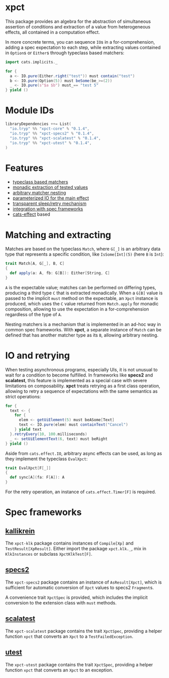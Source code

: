 # xpct
This package provides an algebra for the abstraction of simultaneous assertion of conditions and extraction of a value
from heterogeneous effects, all contained in a computation effect.

In more concrete terms, you can sequence `IO`s in a for-comprehension, adding a spec expectation to each step, while
extracting values contained in `Option`s or `Either`s through typeclass based matchers:

```scala
import cats.implicits._

for {
  a <- IO.pure(Either.right("test")) must contain("test")
  b <- IO.pure(Option(5)) must beSome(be_>=(2))
  _ <- IO.pure(s"$a $b") must_== "test 5"
} yield ()

```

# Module IDs
```sbt
libraryDependencies ++= List(
  "io.tryp" %% "xpct-core" % "0.1.4",
  "io.tryp" %% "xpct-specs2" % "0.1.4",
  "io.tryp" %% "xpct-scalatest" % "0.1.4",
  "io.tryp" %% "xpct-utest" % "0.1.4",
)
```

# Features
* [typeclass based matchers](#matching-and-extracting)
* [monadic extraction of tested values](#matching-and-extracting)
* [arbitrary matcher nesting](#matching-and-extracting)
* [parameterized IO for the main effect](#io-and-retrying)
* [transparent sleep/retry mechanism](#io-and-retrying)
* [integration with spec frameworks](#spec-frameworks)
* [cats-effect] based

# Matching and extracting

Matches are based on the typeclass `Match`, where `G[_]` is an arbitrary data type that represents a specific condition,
like `IsSome[Int](5)` (here `B` is `Int`):

```scala
trait Match[A, G[_], B, C]
{
  def apply(a: A, fb: G[B]): Either[String, C]
}
```

`A` is the expectable value; matches can be performed on differing types, producing a third type `C` that is extracted
monadically.
When a `G[B]` value is passed to the implicit `must` method on the expectable, an `Xpct` instance is produced, which
uses the `C` value returned from `Match.apply` for monadic composition, allowing to use the expectation in a
for-comprehension regardless of the type of `A`.

Nesting matchers is a mechanism that is implemented in an ad-hoc way in common spec frameworks. With **xpct**,
a separate instance of `Match` can be defined that has another matcher type as its `B`, allowing arbitrary nesting.

# IO and retrying
When testing asynchronous programs, especially UIs, it is not unusual to wait for a condition to become fulfilled.
In frameworks like **specs2** and **scalatest**, this feature is implemented as a special case with severe limitations
on composability.
**xpct** treats retrying as a first class operation, allowing to retry a sequence of expectations with the same
semantics as strict operations:

```scala
for {
  text <- {
    for {
      elem <- getUiElement(5) must beASome[Text]
      text <- IO.pure(elem) must containText("Cancel")
    } yield text
  }.retryEvery(10, 100.milliseconds)
  _ <- setUiElementText(6, text) must beRight
} yield ()
```

Aside from `cats.effect.IO`, arbitrary async effects can be used, as long as they implement the typeclass `EvalXpct`:

```scala
trait EvalXpct[F[_]]
{
  def sync[A](fa: F[A]): A
}
```

For the retry operation, an instance of `cats.effect.Timer[F]` is required.

# Spec frameworks

## [kallikrein]
The `xpct-klk` package contains instances of `Compile[Xp]` and `TestResult[XpResult]`.
Either import the package `xpct.klk._`, mix in `KlkInstances` or subclass `XpctKlkTest[F]`.

## [specs2]
The `xpct-specs2` package contains an instance of `AsResult[Xpct]`, which is sufficient for automatic conversion of
`Xpct` values to specs2 `Fragment`s.

A convenience trait `XpctSpec` is provided, which includes the implicit conversion to the extension class with `must`
methods.

## [scalatest]
The `xpct-scalatest` package contains the trait `XpctSpec`, providing a helper function `xpct` that converts an `Xpct`
to a `TestFailedException`.

## [utest]
The `xpct-utest` package contains the trait `XpctSpec`, providing a helper function `xpct` that converts an `Xpct` to an
exception.


[cats-effect]: https://github.com/typelevel/cats-effect
[kallikrein]: https://github.com/tek/kallikrein
[specs2]: https://github.com/etorreborre/specs2
[scalatest]: https://github.com/scalatest/scalatest
[utest]: https://github.com/lihaoyi/utest
